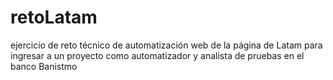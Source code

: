 # retoLatam
ejercicio de reto técnico de automatización web de la página de Latam para ingresar a un proyecto como automatizador y analista de pruebas en el banco Banistmo
